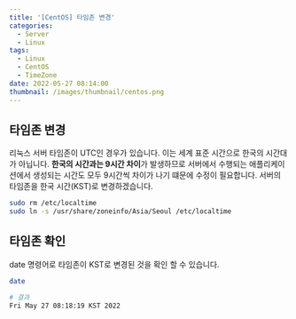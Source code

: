 ```yaml
---
title: '[CentOS] 타임존 변경'
categories:
  - Server
  - Linux
tags:
  - Linux
  - CentOS
  - TimeZone
date: 2022-05-27 08:14:00
thumbnail: /images/thumbnail/centos.png
---
```


## 타임존 변경

리눅스 서버 타임존이 UTC인 경우가 있습니다. 이는 세계 표준 시간으로 한국의 시간대가 아닙니다. **한국의 시간과는 9시간 차이**가 발생하므로 서버에서 수행되는 애플리케이션에서 생성되는 시간도 모두 9시간씩 차이가 나기 떄문에 수정이 필요합니다. 서버의 타임존을 한국 시간(KST)로 변경하겠습니다.

```bash
sudo rm /etc/localtime
sudo ln -s /usr/share/zoneinfo/Asia/Seoul /etc/localtime
```

## 타임존 확인

date 명령어로 타임존이 KST로 변경된 것을 확인 할 수 있습니다.

```bash
date

# 결과
Fri May 27 08:18:19 KST 2022
```
